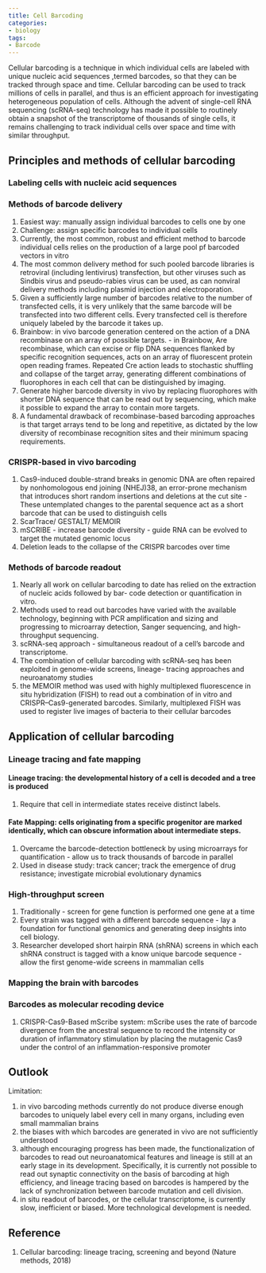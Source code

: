 ```yaml
---
title: Cell Barcoding
categories: 
- biology
tags: 
- Barcode
---
```



Cellular barcoding is a technique in which individual cells are labeled with unique nucleic acid sequences ,termed barcodes, so that they can be tracked through space and time.
Cellular barcoding can be used to track millions of cells in parallel, and thus is an efficient approach for investigating heterogeneous population of cells.
Although the advent of single-cell RNA sequencing (scRNA-seq) technology has made it possible to routinely obtain a snapshot of the transcriptome of thousands of single cells, it remains challenging to track individual cells over space and time with similar throughput. 

## Principles and methods of cellular barcoding
### Labeling cells with nucleic acid sequences
### Methods of barcode delivery
1. Easiest way: manually assign individual barcodes to cells one by one
2. Challenge: assign specific barcodes to individual cells
3. Currently, the most common, robust and efficient method to barcode individual cells relies on the production of a large pool pf barcoded vectors in vitro
4. The most common delivery method for such pooled barcode libraries is retroviral (including lentivirus) transfection, but other viruses such as Sindbis virus and pseudo-rabies virus can be used, as can nonviral delivery methods including plasmid injection and electroporation.
5. Given a sufficiently large number of barcodes relative to the number of transfected cells, it is very unlikely that the same barcode will be transfected into two different cells. Every transfected cell is therefore uniquely labeled by the barcode it takes up.
6. Brainbow: in vivo barcode generation centered on the action of a DNA recombinase on an array of possible targets. - in Brainbow, Are recombinase, which can excise or flip DNA sequences flanked by specific recognition sequences, acts on an array of fluorescent protein open reading frames. Repeated Cre action leads to stochastic shuffling and collapse of the target array, generating different combinations of fluorophores in each cell that can be distinguished by imaging.
7. Generate higher barcode diversity in vivo by replacing fluorophores with shorter DNA sequence that can be read out by sequencing, which make it possible to expand the array to contain more targets.
8. A fundamental drawback of recombinase-based barcoding approaches is that target arrays tend to be long and repetitive, as dictated by the low diversity of recombinase recognition sites and their minimum spacing requirements.

### CRISPR-based in vivo barcoding
1. Cas9-induced double-strand breaks in genomic DNA are often repaired by nonhomologous end joining (NHEJ)38, an error-prone mechanism that introduces short random insertions and deletions at the cut site - These untemplated changes to the parental sequence act as a short barcode that can be used to distinguish cells 
2. ScarTrace/ GESTALT/ MEMOIR
3. mSCRIBE - increase barcode diversity - guide RNA can be evolved to target the mutated genomic locus
4. Deletion leads to the collapse of the CRISPR barcodes over time 

### Methods of barcode readout
1. Nearly all work on cellular barcoding to date has relied on the extraction of nucleic acids followed by bar- code detection or quantification in vitro. 
2. Methods used to read out barcodes have varied with the available technology, beginning with PCR amplification and sizing and progressing to microarray detection, Sanger sequencing, and high-throughput sequencing.
3. scRNA-seq approach - simultaneous readout of a cell’s barcode and transcriptome.
4. The combination of cellular barcoding with scRNA-seq has been exploited in genome-wide screens, lineage- tracing approaches and neuroanatomy studies 
5. the MEMOIR method was used with highly multiplexed fluorescence in situ hybridization (FISH) to read out a combination of in vitro and CRISPR–Cas9-generated barcodes. Similarly, multiplexed FISH was used to register live images of bacteria to their cellular barcodes 

## Application of cellular barcoding
### Lineage tracing and fate mapping
#### Lineage tracing: the developmental history of a cell is decoded and a tree is produced
1. Require that cell in intermediate states receive distinct labels.

#### Fate Mapping: cells originating from a specific progenitor are marked identically, which can obscure information about intermediate steps.
1. Overcame the barcode-detection bottleneck by using microarrays for quantification - allow us to track thousands of barcode in parallel
2. Used in disease study: track cancer; track the emergence of drug resistance; investigate microbial evolutionary dynamics

### High-throughput screen
1. Traditionally - screen for gene function is performed one gene at a time
2. Every strain was tagged with a different barcode sequence - lay a foundation for functional genomics and generating deep insights into cell biology.
3. Researcher developed short hairpin RNA (shRNA) screens in which each shRNA construct is tagged with a know unique barcode sequence - allow the first genome-wide screens in mammalian cells

### Mapping the brain with barcodes
### Barcodes as molecular recoding device
1. CRISPR-Cas9-Based mScribe system: mScribe uses the rate of barcode divergence from the ancestral sequence to record the intensity or duration of inflammatory stimulation by placing the mutagenic Cas9 under the control of an inflammation-responsive promoter

## Outlook
Limitation:
1. in vivo barcoding methods currently do not produce diverse enough barcodes to uniquely label every cell in many organs, including even small mammalian brains 
2. the biases with which barcodes are generated in vivo are not sufficiently understood 
3. although encouraging progress has been made, the functionalization of barcodes to read out neuroanatomical features and lineage is still at an early stage in its development. Specifically, it is currently not possible to read out synaptic connectivity on the basis of barcoding at high efficiency, and lineage tracing based on barcodes is hampered by the lack of synchronization between barcode mutation and cell division. 
4. in situ readout of barcodes, or the cellular transcriptome, is currently slow, inefficient or biased. More technological development is needed. 

## Reference
1. Cellular barcoding: lineage tracing, screening and beyond (Nature methods, 2018)
